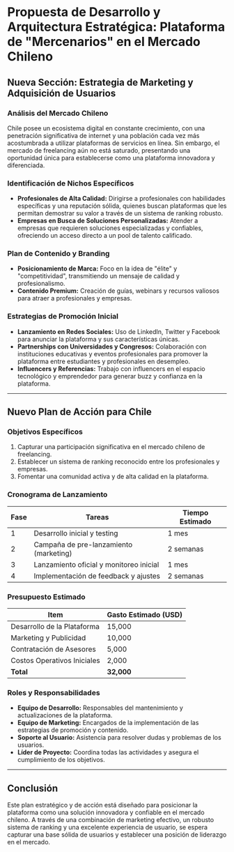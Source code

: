 # **Propuesta de Desarrollo y Arquitectura Estratégica: Plataforma de "Mercenarios" en el Mercado Chileno**

## **Nueva Sección: Estrategia de Marketing y Adquisición de Usuarios**

### **Análisis del Mercado Chileno**
Chile posee un ecosistema digital en constante crecimiento, con una penetración significativa de internet y una población cada vez más acostumbrada a utilizar plataformas de servicios en línea. Sin embargo, el mercado de freelancing aún no está saturado, presentando una oportunidad única para establecerse como una plataforma innovadora y diferenciada.

### **Identificación de Nichos Específicos**
- **Profesionales de Alta Calidad:** Dirigirse a profesionales con habilidades específicas y una reputación sólida, quienes buscan plataformas que les permitan demostrar su valor a través de un sistema de ranking robusto.
- **Empresas en Busca de Soluciones Personalizadas:** Atender a empresas que requieren soluciones especializadas y confiables, ofreciendo un acceso directo a un pool de talento calificado.

### **Plan de Contenido y Branding**
- **Posicionamiento de Marca:** Foco en la idea de "élite" y "competitividad", transmitiendo un mensaje de calidad y profesionalismo.
- **Contenido Premium:** Creación de guías, webinars y recursos valiosos para atraer a profesionales y empresas.

### **Estrategias de Promoción Inicial**
- **Lanzamiento en Redes Sociales:** Uso de LinkedIn, Twitter y Facebook para anunciar la plataforma y sus características únicas.
- **Partnerships con Universidades y Congresos:** Colaboración con instituciones educativas y eventos profesionales para promover la plataforma entre estudiantes y profesionales en desempleo.
- **Influencers y Referencias:** Trabajo con influencers en el espacio tecnológico y emprendedor para generar buzz y confianza en la plataforma.

---

## **Nuevo Plan de Acción para Chile**

### **Objetivos Específicos**
1. Capturar una participación significativa en el mercado chileno de freelancing.
2. Establecer un sistema de ranking reconocido entre los profesionales y empresas.
3. Fomentar una comunidad activa y de alta calidad en la plataforma.

### **Cronograma de Lanzamiento**
| Fase | Tareas | Tiempo Estimado |
|------|--------|----------------|
| 1    | Desarrollo inicial y testing | 1 mes |
| 2    | Campaña de pre-lanzamiento (marketing) | 2 semanas |
| 3    | Lanzamiento oficial y monitoreo inicial | 1 mes |
| 4    | Implementación de feedback y ajustes | 2 semanas |

### **Presupuesto Estimado**
| Item                     | Gasto Estimado (USD) |
|--------------------------|----------------------|
| Desarrollo de la Plataforma | 15,000              |
| Marketing y Publicidad    | 10,000              |
| Contratación de Asesores  | 5,000               |
| Costos Operativos Iniciales | 2,000              |
| **Total**                | **32,000**          |

### **Roles y Responsabilidades**
- **Equipo de Desarrollo:** Responsables del mantenimiento y actualizaciones de la plataforma.
- **Equipo de Marketing:** Encargados de la implementación de las estrategias de promoción y contenido.
- **Soporte al Usuario:** Asistencia para resolver dudas y problemas de los usuarios.
- **Líder de Proyecto:** Coordina todas las actividades y asegura el cumplimiento de los objetivos.

---

## **Conclusión**
Este plan estratégico y de acción está diseñado para posicionar la plataforma como una solución innovadora y confiable en el mercado chileno. A través de una combinación de marketing efectivo, un robusto sistema de ranking y una excelente experiencia de usuario, se espera capturar una base sólida de usuarios y establecer una posición de liderazgo en el mercado.